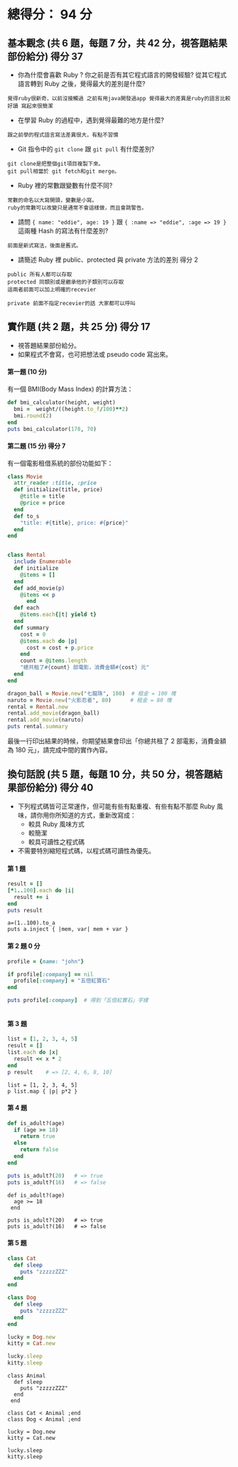 # 總得分： 94 分

## 基本觀念 (共 6 題，每題 7 分，共 42 分，視答題結果部份給分) 得分 37

* 你為什麼會喜歡 Ruby ? 你之前是否有其它程式語言的開發經驗? 從其它程式語言轉到 Ruby 之後，覺得最大的差別是什麼?
```
覺得ruby很新奇，以前沒接觸過 之前有用java開發過app 覺得最大的差異是ruby的語言比較好讀 寫起來很簡潔
```
* 在學習 Ruby 的過程中，遇到覺得最難的地方是什麼?
```
跟之前學的程式語言寫法差異很大，有點不習慣
```
* Git 指令中的 `git clone` 跟 `git pull` 有什麼差別?
```
git clone是把整個git項目複製下來。
git pull相當於 git fetch和git merge。
```
* Ruby 裡的常數跟變數有什麼不同?
```
常數的命名以大寫開頭，變數是小寫。
ruby的常數可以改變只是通常不會這樣做，而且會跳警告。
```
* 請問 `{ name: "eddie", age: 19 }` 跟 `{ :name => "eddie", :age => 19 }` 這兩種 Hash 的寫法有什麼差別?
```
前面是新式寫法，後面是舊式。
```
* 請簡述 Ruby 裡 public、protected 與 private 方法的差別  得分 2
```
public 所有人都可以存取
protected 同類別或是繼承他的子類別可以存取
這兩者前面可以加上明確的recevier

private 前面不指定recevier的話 大家都可以呼叫
```
## 實作題 (共 2 題，共 25 分)  得分 17

* 視答題結果部份給分。
* 如果程式不會寫，也可把想法或 pseudo code 寫出來。

#### 第一題 (10 分)

有一個 BMI(Body Mass Index) 的計算方法：

```ruby
def bmi_calculator(height, weight)
  bmi =  weight/((height.to_f/100)**2)
  bmi.round(2)
end
puts bmi_calculator(178, 70)
```

#### 第二題 (15 分)  得分 7

有一個電影租借系統的部份功能如下：

```ruby
class Movie
  attr_reader :title, :price
  def initialize(title, price)
    @title = title
    @price = price
  end
  def to_s
    "title: #{title}, price: #{price}"
  end
end


class Rental
  include Enumerable
  def initialize
    @items = []
  end
  def add_movie(p)
    @items << p
      end
  def each
    @items.each{|t| yield t}
  end
  def summary
    cost = 0
    @items.each do |p|
      cost = cost + p.price
    end
    count = @items.length
    "總共租了#{count} 部電影，消費金額#{cost} 元"
  end
end

dragon_ball = Movie.new("七龍珠", 100)  # 租金 = 100 塊
naruto = Movie.new("火影忍者", 80)      # 租金 = 80 塊
rental = Rental.new
rental.add_movie(dragon_ball)
rental.add_movie(naruto)
puts rental.summary
```

最後一行印出結果的時候，你期望結果會印出「你總共租了 2 部電影，消費金額為 180 元」，請完成中間的實作內容。

## 換句話說 (共 5 題，每題 10 分，共 50 分，視答題結果部份給分)  得分 40

* 下列程式碼皆可正常運作，但可能有些有點重複、有些有點不那麼 Ruby 風味，請你用你所知道的方式，重新改寫成：
  * 較具 Ruby 風味方式
  * 較簡潔
  * 較具可讀性之程式碼
* 不需要特別縮短程式碼，以程式碼可讀性為優先。

#### 第 1 題

```ruby
result = []
[*1..100].each do |i|
  result += i
end
puts result
```

```
a=(1..100).to_a
puts a.inject { |mem, var| mem + var }

```

#### 第 2 題 0 分

```ruby
profile = {name: "john"}

if profile[:company] == nil
  profile[:company] = "五倍紅寶石"
end

puts profile[:company]  # 得到「五倍紅寶石」字樣
```

```

```
#### 第 3 題

```ruby
list = [1, 2, 3, 4, 5]
result = []
list.each do |x|
  result << x * 2
end
p result    # => [2, 4, 6, 8, 10]
```

```
list = [1, 2, 3, 4, 5]
p list.map { |p| p*2 }
```
#### 第 4 題

```ruby
def is_adult?(age)
  if (age >= 18)
    return true
  else
    return false
  end
end

puts is_adult?(20)   # => true
puts is_adult?(16)   # => false
```
```
def is_adult?(age)
  age >= 18
 end

puts is_adult?(20)   # => true
puts is_adult?(16)   # => false
```

#### 第 5 題

```ruby
class Cat
  def sleep
    puts "zzzzzZZZ"
  end
end

class Dog
  def sleep
    puts "zzzzzZZZ"
  end
end

lucky = Dog.new
kitty = Cat.new

lucky.sleep
kitty.sleep
```

```
class Animal
  def sleep
    puts "zzzzzZZZ"
  end
 end

class Cat < Animal ;end
class Dog < Animal ;end

lucky = Dog.new
kitty = Cat.new

lucky.sleep
kitty.sleep
```
